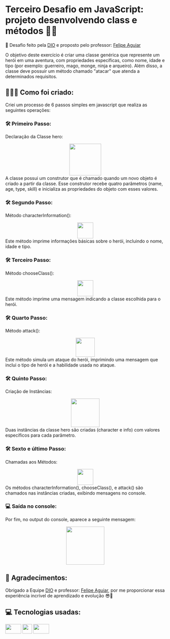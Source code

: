 # Terceiro Desafio em JavaScript: projeto desenvolvendo class e métodos 👨‍💻
📌 Desafio feito pela [DIO](https://web.dio.me/) e proposto pelo professor: [Felipe Aguiar](https://www.instagram.com/felipeaguiar.exe/)

O objetivo deste exercício é criar uma classe genérica que represente um herói em uma aventura, com propriedades específicas, como nome, idade e tipo (por exemplo: guerreiro, mago, monge, ninja e arqueiro). Além disso, a classe deve possuir um método chamado "atacar" que atenda a determinados requisitos.

## 📝👨‍💻 Como foi criado:
Criei um processo de 6 passos simples em javascript que realiza as seguintes operações:

###  **🛠️ Primeiro Passo:**
Declaração da Classe hero:
<div align="center">
<img src="https://github.com/EzauLira/Segundo-Desafio-DIO/assets/149651629/9f67e603-e981-46b3-8d16-de06462a304f" height="100" />
</div>
A classe possui um construtor que é chamado quando um novo objeto é criado a partir da classe. Esse construtor recebe quatro parâmetros (name, age, type, skill) e inicializa as propriedades do objeto com esses valores.

### **🛠️ Segundo Passo:**
Método characterInformation():
<div align="center">
<img src="https://github.com/EzauLira/Segundo-Desafio-DIO/assets/149651629/6f640e42-9f1e-4698-a599-c68b661aeee4" height="50" />
</div>
Este método imprime informações básicas sobre o herói, incluindo o nome, idade e tipo.

### **🛠️ Terceiro Passo:**
Método chooseClass():
<div align="center">
<img src="https://github.com/EzauLira/Segundo-Desafio-DIO/assets/149651629/ce98b6ec-6893-4683-be4d-daadf7e6896c" height="50" />
</div>
Este método imprime uma mensagem indicando a classe escolhida para o herói.

### **🛠️ Quarto Passo:**
Método attack():
<div align="center">
<img src="https://github.com/EzauLira/Segundo-Desafio-DIO/assets/149651629/1bf55c62-625a-4b89-b7b4-b9c45b0650d6" height="60" />
</div>
Este método simula um ataque do herói, imprimindo uma mensagem que inclui o tipo de herói e a habilidade usada no ataque.

### **🛠️ Quinto Passo:**
Criação de Instâncias:
<div align="center">
<img src="https://github.com/EzauLira/Segundo-Desafio-DIO/assets/149651629/4b8e222e-e642-4739-aa14-0186d643bab2" height="90" />
</div>
Duas instâncias da classe hero são criadas (character e info) com valores específicos para cada parâmetro.

### **🛠️ Sexto e último Passo:**
Chamadas aos Métodos:
<div align="center">
<img src="https://github.com/EzauLira/Segundo-Desafio-DIO/assets/149651629/ce98b6ec-6893-4683-be4d-daadf7e6896c" height="50" />
</div>
Os métodos characterInformation(), chooseClass(), e attack() são chamados nas instâncias criadas, exibindo mensagens no console.

### 💻 Saída no console:
Por fim, no output do console, aparece a seguinte mensagem:
<div align="center">
<img src="https://github.com/EzauLira/Segundo-Desafio-DIO/assets/149651629/d982aec8-26ab-415a-b059-193a9fdf294d" height="120" />
</div>


## 🤝 Agradecimentos:
Obrigado a Equipe [DIO](https://web.dio.me/) e professor: [Felipe Aguiar](https://www.instagram.com/felipeaguiar.exe/), por me proporcionar essa experiência incrível de aprendizado e evolução 😎🤝

## 💻 Tecnologias usadas: 
<img src="https://cdn.jsdelivr.net/gh/devicons/devicon/icons/javascript/javascript-original.svg" width="50" height="30" />    <img src="https://cdn.jsdelivr.net/gh/devicons/devicon/icons/vscode/vscode-original.svg" width="30" height="30" />    <img src="https://cdn.jsdelivr.net/gh/devicons/devicon/icons/nodejs/nodejs-original.svg" width="50" height="30" />

